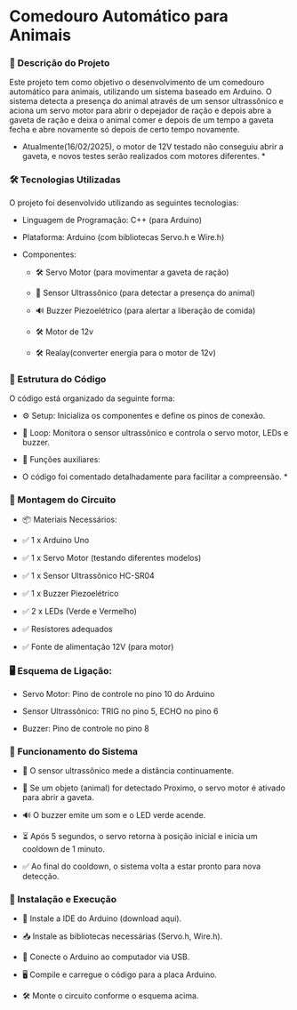  # Comedouro Automático para Animais

### 📌 Descrição do Projeto

Este projeto tem como objetivo o desenvolvimento de um comedouro automático para animais, utilizando um sistema baseado em Arduino. O sistema detecta a presença do animal através de um sensor ultrassônico e aciona um servo motor para abrir o depejador de ração e depois abre a gaveta de ração  e deixa o animal comer e depois de um tempo a gaveta fecha e abre novamente só depois de certo tempo novamente. 

* Atualmente(16/02/2025), o motor de 12V testado não conseguiu abrir a gaveta, e novos testes serão realizados com motores diferentes. * 

### 🛠 Tecnologias Utilizadas

O projeto foi desenvolvido utilizando as seguintes tecnologias:

- Linguagem de Programação: C++ (para Arduino)

- Plataforma: Arduino (com bibliotecas Servo.h e Wire.h)

- Componentes:

  - 🛠 Servo Motor (para movimentar a gaveta de ração)

  - 📡 Sensor Ultrassônico (para detectar a presença do animal)

  - 🔊 Buzzer Piezoelétrico (para alertar a liberação de comida)

  - 🛠 Motor de 12v

  - 🛠 Realay(converter energia para o motor de 12v)


### 📝 Estrutura do Código

O código está organizado da seguinte forma:

- ⚙ Setup: Inicializa os componentes e define os pinos de conexão.

- 🔄 Loop: Monitora o sensor ultrassônico e controla o servo motor, LEDs e buzzer.

- 📌 Funções auxiliares:

* O código foi comentado detalhadamente para facilitar a compreensão. * 

### 🔌 Montagem do Circuito

- 📦 Materiais Necessários:

 - ✅ 1 x Arduino Uno

 - ✅ 1 x Servo Motor (testando diferentes modelos)

 - ✅ 1 x Sensor Ultrassônico HC-SR04

 - ✅ 1 x Buzzer Piezoelétrico

 - ✅ 2 x LEDs (Verde e Vermelho)

 - ✅ Resistores adequados

 - ✅ Fonte de alimentação 12V (para motor)

### 🖥 Esquema de Ligação:

- Servo Motor: Pino de controle no pino 10 do Arduino

- Sensor Ultrassônico: TRIG no pino 5, ECHO no pino 6

- Buzzer: Pino de controle no pino 8


### 🔄 Funcionamento do Sistema

- 📡 O sensor ultrassônico mede a distância continuamente.

- 🐶 Se um objeto (animal) for detectado Proximo, o servo motor é ativado para abrir a gaveta.

- 🔊 O buzzer emite um som e o LED verde acende.

- ⏳ Após 5 segundos, o servo retorna à posição inicial e inicia um cooldown de 1 minuto.


- ✅ Ao final do cooldown, o sistema volta a estar pronto para nova detecção.

### 🚀 Instalação e Execução

- 🔽 Instale a IDE do Arduino (download aqui).

- 📥 Instale as bibliotecas necessárias (Servo.h, Wire.h).

- 🔌 Conecte o Arduino ao computador via USB.

- 🖥 Compile e carregue o código para a placa Arduino.

- 🛠 Monte o circuito conforme o esquema acima.



